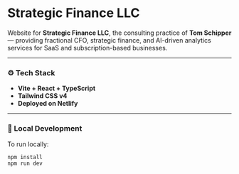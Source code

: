 # Strategic Finance LLC

Website for **Strategic Finance LLC**, the consulting practice of **Tom Schipper** — providing fractional CFO, strategic finance, and AI-driven analytics services for SaaS and subscription-based businesses.

---

### ⚙️ Tech Stack
- **Vite + React + TypeScript**
- **Tailwind CSS v4**
- **Deployed on Netlify**

---

### 🧩 Local Development
To run locally:

```bash
npm install
npm run dev
